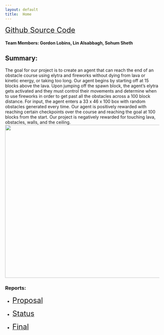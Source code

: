 ```yaml
---
layout: default
title:  Home
---
```


<p><a href="https://github.com/Globins/Zoomer"><font size="5">Github Source Code</font></a></p>


<h4>Team Members: Gordon Lobins, Lin Alsabbagh, Sohum Sheth</h4>

<h2>Summary:</h2>
The goal for our project is to create an agent that can reach the end of an obstacle course using elytra and fireworks without dying from lava or kinetic energy, or taking too long. Our agent begins by starting off at 15 blocks above the lava. Upon jumping off the spawn block, the agent’s elytra gets activated and they must control their movements and determine when to use fireworks in order to get past all the obstacles across a 100 block distance. For input, the agent enters a 33 x 46 x 100 box with random obstacles generated every time. Our agent is positively rewarded with reaching certain checkpoints over the course and reaching the goal at 100 blocks from the start. Our project is negatively rewarded for touching lava, obstacles, walls, and the ceiling.

<img src="https://media.giphy.com/media/boW7I8waJeu4RQDeM8/giphy.gif" width="750" height="500"/>

<h3>Reports:</h3>

- <p><a href="proposal.html"><font size="5">Proposal</font></a></p> 
- <p><a href="status.html"><font size="5">Status</font></a></p> 
- <p><a href="final.html"><font size="5">Final</font></a></p>  


